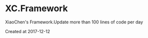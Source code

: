 # XC.Framework
XiaoChen's Framework.Update more than 100 lines of code per day

Created at 2017-12-12
